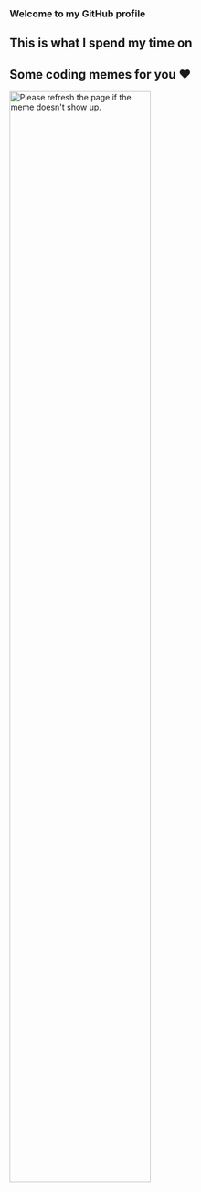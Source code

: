 ### Welcome to my GitHub profile
## This is what I spend my time on

<!--START_SECTION:waka-->
<!--END_SECTION:waka-->

## Some coding memes for you ❤
<img src='https://random-memer.herokuapp.com/' title="Meme" alt="Please refresh the page if the meme doesn't show up." style="width:70%;height:70%">
